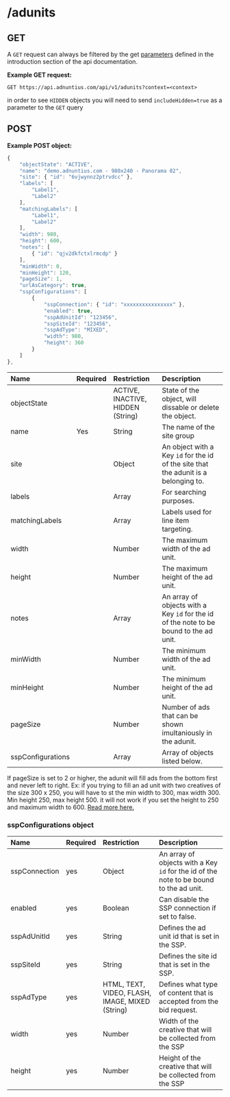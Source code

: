 # /adunits

## GET

A `GET` request can always be filtered by the get [parameters](http://docs.adnuntius.com/api/api-requests) defined in the introduction section of the api documentation.

**Example GET request:**

```http
GET https://api.adnuntius.com/api/v1/adunits?context=<context>
```

in order to see `HIDDEN` objects you will need to send `includeHidden=true` as a parameter to the `GET` query

## POST

**Example POST object:**

```javascript
{
    "objectState": "ACTIVE",
    "name": "demo.adnuntius.com - 980x240 - Panorama 02",
    "site": { "id": "6vjwynnz2ptrvdcc" },
    "labels": [
        "Label1",
        "Label2"
    ],
    "matchingLabels": [
        "Label1",
        "Label2"
    ],
    "width": 980,
    "height": 600,
    "notes": [
        { "id": "qjv2dkfctxlrmcdp" }
    ],
    "minWidth": 0,
    "minHeight": 120,
    "pageSize": 1,
    "urlAsCategory": true,
    "sspConfigurations": [
        {
            "sspConnection": { "id": "xxxxxxxxxxxxxxxx" },
            "enabled": true,
            "sspAdUnitId": "123456",
            "sspSiteId": "123456",
            "sspAdType": "MIXED",
            "width": 980,
            "height": 360
        }
    ]
},
```

| Name | Required | Restriction | Description |
| :--- | :--- | :--- | :--- |
| objectState |  | ACTIVE, INACTIVE, HIDDEN \(String\) | State of the object, will dissable or delete the object. |
| name | Yes | String | The name of the site group |
| site |  | Object | An object with a Key `id` for the id of the site that the adunit is a belonging to. |
| labels |  | Array | For searching purposes. |
| matchingLabels |  | Array | Labels used for line item targeting. |
| width |  | Number | The maximum width of the ad unit. |
| height |  | Number | The maximum height of the ad unit. |
| notes |  | Array | An array of objects with a Key `id` for the id of the note to be bound to the ad unit. |
| minWidth |  | Number | The minimum width of the ad unit. |
| minHeight |  | Number | The minimum height of the ad unit. |
| pageSize |  | Number | Number of ads that can be shown imultaniously in the adunit. |
| sspConfigurations |  | Array | Array of objects listed below. |

If pageSize is set to 2 or higher, the adunit will fill ads from the bottom first and never left to right. Ex: if you trying to fill an ad unit with two creatives of the size 300 x 250, you will have to st the min width to 300, max width 300. Min height 250, max height 500. it will not work if you set the height to 250 and maximum width to 600. [Read more here.](http://docs.adnuntius.com/userguide/inventory/sites/ad-units)

### sspConfigurations object

| Name | Required | Restriction | Description |
| :--- | :--- | :--- | :--- |
| sspConnection | yes | Object | An array of objects with a Key `id` for the id of the note to be bound to the ad unit. |
| enabled | yes | Boolean | Can disable the SSP connection if set to false. |
| sspAdUnitId | yes | String | Defines the ad unit id that is set in the SSP. |
| sspSiteId | yes | String | Defines the site id that is set in the SSP. |
| sspAdType | yes | HTML, TEXT, VIDEO, FLASH, IMAGE, MIXED \(String\) | Defines what type of content that is accepted from the bid request. |
| width | yes | Number | Width of the creative that will be collected from the SSP |
| height | yes | Number | Height of the creative that will be collected from the SSP |

